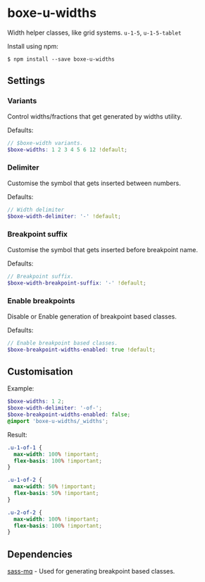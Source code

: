 # boxe-u-widths

Width helper classes, like grid systems. `u-1-5`, `u-1-5-tablet`

Install using npm:

```
$ npm install --save boxe-u-widths
```

## Settings

### Variants
Control widths/fractions that get generated by widths utility.

Defaults:
```scss
// $boxe-width variants.
$boxe-widths: 1 2 3 4 5 6 12 !default;
```

### Delimiter
Customise the symbol that gets inserted between numbers.

Defaults:
```scss
// Width delimiter
$boxe-width-delimiter: '-' !default;
```

### Breakpoint suffix
Customise the symbol that gets inserted before breakpoint name.

Defaults:
```scss
// Breakpoint suffix.
$boxe-width-breakpoint-suffix: '-' !default;
```

### Enable breakpoints
Disable or Enable generation of breakpoint based classes.

Defaults:
```scss
// Enable breakpoint based classes.
$boxe-breakpoint-widths-enabled: true !default;
```

## Customisation

Example:
```scss
$boxe-widths: 1 2;
$boxe-width-delimiter: '-of-';
$boxe-breakpoint-widths-enabled: false;
@import 'boxe-u-widths/_widths';
```
Result:
```css
.u-1-of-1 {
  max-width: 100% !important;
  flex-basis: 100% !important;
}

.u-1-of-2 {
  max-width: 50% !important;
  flex-basis: 50% !important;
}

.u-2-of-2 {
  max-width: 100% !important;
  flex-basis: 100% !important;
}
```

## Dependencies

[sass-mq](https://github.com/sass-mq/sass-mq) - Used for generating breakpoint based classes.
